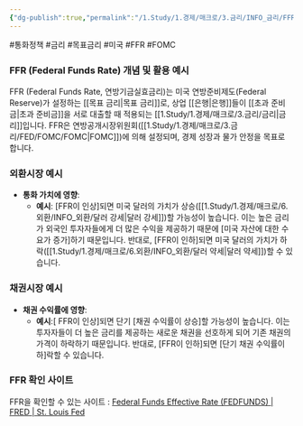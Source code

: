 ```yaml
---
{"dg-publish":true,"permalink":"/1.Study/1.경제/매크로/3.금리/INFO_금리/FFR/","created":"2024-11-20T21:02:27.217+09:00","updated":"2025-06-03T20:07:19.766+09:00"}
---
```


#통화정책 #금리 #목표금리 #미국 #FFR #FOMC 

### FFR (Federal Funds Rate) 개념 및 활용 예시

FFR (Federal Funds Rate, 연방기금실효금리)는 미국 연방준비제도(Federal Reserve)가 설정하는 [[목표 금리\|목표 금리]]로, 상업 [[은행\|은행]]들이 [[초과 준비금\|초과 준비금]]을 서로 대출할 때 적용되는 [[1.Study/1.경제/매크로/3.금리/금리\|금리]]입니다. FFR은 연방공개시장위원회([[1.Study/1.경제/매크로/3.금리/FED/FOMC/FOMC\|FOMC]])에 의해 설정되며, 경제 성장과 물가 안정을 목표로 합니다.

### 외환시장 예시

- **통화 가치에 영향**:
    - **예시**: [FFR이 인상]되면 미국 달러의 가치가 상승([[1.Study/1.경제/매크로/6.외환/INFO_외환/달러 강세\|달러 강세]])할 가능성이 높습니다. 이는 높은 금리가 외국인 투자자들에게 더 많은 수익을 제공하기 때문에 [미국 자산에 대한 수요가 증가]하기 때문입니다. 반대로, [FFR이 인하]되면 미국 달러의 가치가 하락([[1.Study/1.경제/매크로/6.외환/INFO_외환/달러 약세\|달러 약세]])할 수 있습니다.

### 채권시장 예시

- **채권 수익률에 영향**:
    - **예시**:[ FFR이 인상]되면 단기 [채권 수익률이 상승]할 가능성이 높습니다. 이는 투자자들이 더 높은 금리를 제공하는 새로운 채권을 선호하게 되어 기존 채권의 가격이 하락하기 때문입니다. 반대로, [FFR이 인하]되면 [단기 채권 수익률이 하]락할 수 있습니다.

### FFR 확인 사이트

FFR을 확인할 수 있는 사이트 : [Federal Funds Effective Rate (FEDFUNDS) | FRED | St. Louis Fed](https://fred.stlouisfed.org/series/fedfunds)